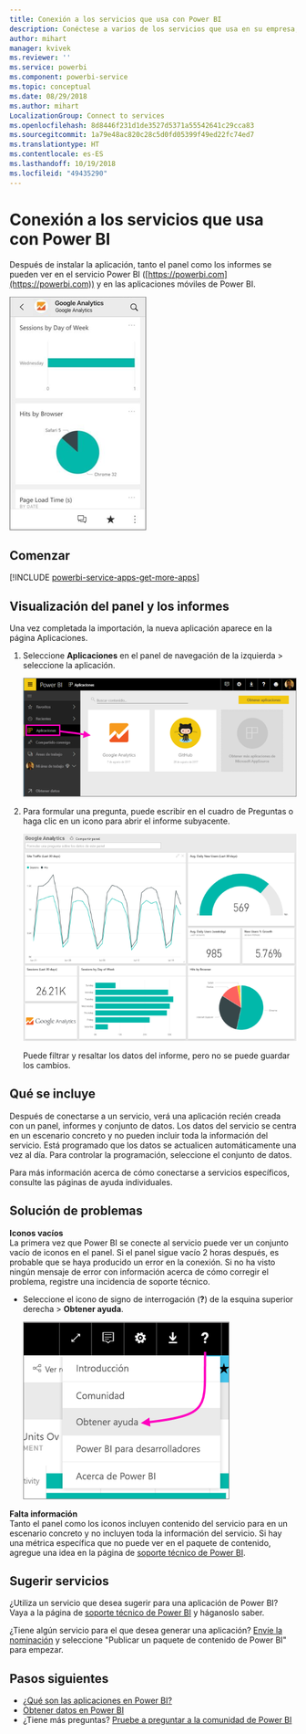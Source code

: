 ```yaml
---
title: Conexión a los servicios que usa con Power BI
description: Conéctese a varios de los servicios que usa en su empresa, como Salesforce, Microsoft Dynamics CRM y Google Analytics.
author: mihart
manager: kvivek
ms.reviewer: ''
ms.service: powerbi
ms.component: powerbi-service
ms.topic: conceptual
ms.date: 08/29/2018
ms.author: mihart
LocalizationGroup: Connect to services
ms.openlocfilehash: 8d8446f231d1de3527d5371a55542641c29cca83
ms.sourcegitcommit: 1a79e48ac820c28c5d0fd05399f49ed22fc74ed7
ms.translationtype: HT
ms.contentlocale: es-ES
ms.lasthandoff: 10/19/2018
ms.locfileid: "49435290"
---
```

# <a name="connect-to-the-services-you-use-with-power-bi"></a>Conexión a los servicios que usa con Power BI

Después de instalar la aplicación, tanto el panel como los informes se pueden ver en el servicio Power BI ([https://powerbi.com](https://powerbi.com)) y en las aplicaciones móviles de Power BI. 

![Aplicación Google Analytics en la aplicación móvil de Power BI](media/end-user-connect-to-services/power-bi-service-mobile-app-240.png)

## <a name="get-started"></a>Comenzar
[!INCLUDE [powerbi-service-apps-get-more-apps](.././includes/powerbi-service-apps-get-more-apps.md)]

## <a name="view-the-dashboard-and-reports"></a>Visualización del panel y los informes
Una vez completada la importación, la nueva aplicación aparece en la página Aplicaciones.

1. Seleccione **Aplicaciones** en el panel de navegación de la izquierda > seleccione la aplicación.
   
     ![Página Aplicaciones](media/end-user-connect-to-services/power-bi-service-apps-open-app.png)
2. Para formular una pregunta, puede escribir en el cuadro de Preguntas o haga clic en un icono para abrir el informe subyacente. 
   
    ![Panel Google Analytics](media/end-user-connect-to-services/googleanalytics2.png)
   
    Puede filtrar y resaltar los datos del informe, pero no se puede guardar los cambios.

## <a name="whats-included"></a>Qué se incluye
Después de conectarse a un servicio, verá una aplicación recién creada con un panel, informes y conjunto de datos. Los datos del servicio se centra en un escenario concreto y no pueden incluir toda la información del servicio. Está programado que los datos se actualicen automáticamente una vez al día. Para controlar la programación, seleccione el conjunto de datos.

Para más información acerca de cómo conectarse a servicios específicos, consulte las páginas de ayuda individuales.

## <a name="troubleshooting"></a>Solución de problemas
**Iconos vacíos**  
La primera vez que Power BI se conecte al servicio puede ver un conjunto vacío de iconos en el panel. Si el panel sigue vacío 2 horas después, es probable que se haya producido un error en la conexión. Si no ha visto ningún mensaje de error con información acerca de cómo corregir el problema, registre una incidencia de soporte técnico.

* Seleccione el icono de signo de interrogación (**?**) de la esquina superior derecha > **Obtener ayuda**.
  
    ![Icono Obtener ayuda](media/end-user-connect-to-services/power-bi-service-get-help.png)

**Falta información**  
Tanto el panel como los iconos incluyen contenido del servicio para en un escenario concreto y no incluyen toda la información del servicio. Si hay una métrica específica que no puede ver en el paquete de contenido, agregue una idea en la página de [soporte técnico de Power BI](https://support.powerbi.com/forums/265200-power-bi).

## <a name="suggesting-services"></a>Sugerir servicios
¿Utiliza un servicio que desea sugerir para una aplicación de Power BI? Vaya a la página de [soporte técnico de Power BI](https://support.powerbi.com/forums/265200-power-bi) y háganoslo saber.

¿Tiene algún servicio para el que desea generar una aplicación? [Envíe la nominación](https://azure.microsoft.com/marketplace/programs/certified/apply/) y seleccione "Publicar un paquete de contenido de Power BI" para empezar.

## <a name="next-steps"></a>Pasos siguientes
* [¿Qué son las aplicaciones en Power BI?](end-user-apps.md)
* [Obtener datos en Power BI](../service-get-data.md)
* ¿Tiene más preguntas? [Pruebe a preguntar a la comunidad de Power BI](http://community.powerbi.com/)

